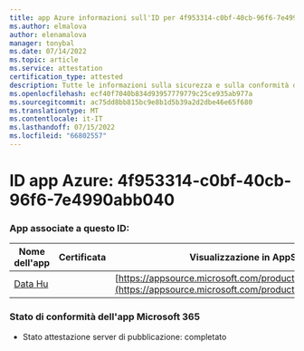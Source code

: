 ```yaml
---
title: app Azure informazioni sull'ID per 4f953314-c0bf-40cb-96f6-7e4990abb040
ms.author: elmalova
author: elenamalova
manager: tonybal
ms.date: 07/14/2022
ms.topic: article
ms.service: attestation
certification_type: attested
description: Tutte le informazioni sulla sicurezza e sulla conformità disponibili per 4f953314-c0bf-40cb-96f6-7e4990abb040.
ms.openlocfilehash: ecf40f7040b834d93957779779c25ce935ab977a
ms.sourcegitcommit: ac75dd8bb815bc9e8b1d5b39a2d2dbe46e65f680
ms.translationtype: MT
ms.contentlocale: it-IT
ms.lasthandoff: 07/15/2022
ms.locfileid: "66802557"
---
```

# <a name="azure-app-id-4f953314-c0bf-40cb-96f6-7e4990abb040"></a>ID app Azure: 4f953314-c0bf-40cb-96f6-7e4990abb040


### <a name="apps-associated-with-this-id"></a>App associate a questo ID:
| **Nome dell'app** | **Certificata** | **Visualizzazione in AppSource** |
|--------------|---------------|-----------------------|
| [Data Hu](../forward/WA200004262.md) |  | [https://appsource.microsoft.com/product/office/WA200004262](https://appsource.microsoft.com/product/office/WA200004262) |

### <a name="microsoft-365-app-compliance-status"></a>Stato di conformità dell'app Microsoft 365
- Stato attestazione server di pubblicazione: completato
